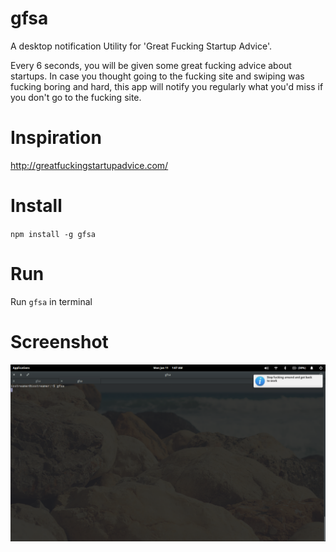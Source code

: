 # gfsa
A desktop notification Utility for 'Great Fucking Startup Advice'.

Every 6 seconds, you will be given some great fucking advice about startups.
In case you thought going to the fucking site and swiping was fucking boring and hard, this
app will notify you regularly what you'd miss if you don't go to the fucking site.

# Inspiration
http://greatfuckingstartupadvice.com/

# Install
`npm install -g gfsa`

# Run
 Run `gfsa` in terminal

# Screenshot
![](/demo.png)
